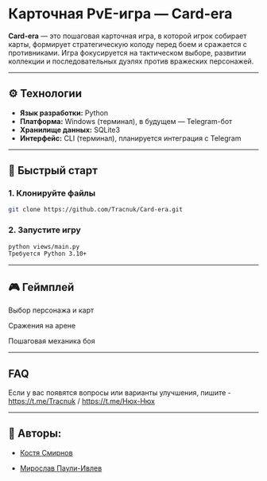 # Карточная PvE-игра — Card-era

**Card-era** — это пошаговая карточная игра, в которой игрок собирает карты, формирует стратегическую колоду перед боем и сражается с противниками. Игра фокусируется на тактическом выборе, развитии коллекции и последовательных дуэлях против вражеских персонажей.

---


## ⚙️ Технологии

- **Язык разработки:** Python  
- **Платформа:** Windows (терминал), в будущем — Telegram-бот  
- **Хранилище данных:** SQLite3  
- **Интерфейс:** CLI (терминал), планируется интеграция с Telegram  

---

## 🚀 Быстрый старт

### 1. Клонируйте файлы
```bash
git clone https://github.com/Tracnuk/Card-era.git
```
### 2. Запустите игру
```bash
python views/main.py
Требуется Python 3.10+
```

---

## 🎮 Геймплей


Выбор персонажа и карт

Сражения на арене

Пошаговая механика боя

---

## FAQ

Если у вас появятся вопросы или варианты улучшения,  пишите - https://t.me/Tracnuk / https://t.me/Нюх-Нюх

---

## 🧠 Авторы:


- [Костя Смирнов](https://t.me/Нюх-Нюх)

- [Мирослав Паули-Ивлев](https://t.me/Tracnuk)
